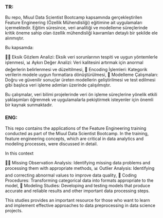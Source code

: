 ### TR:
Bu repo, Miuul Data Scientist Bootcamp kapsamında gerçekleştirilen Feature Engineering (Özellik Mühendisliği) eğitimine ait uygulamaları içermektedir. Eğitim süresince, veri analitiği ve modelleme süreçlerinde kritik öneme sahip olan özellik mühendisliği kavramları detaylı bir şekilde ele alınmıştır.

Bu kapsamda:

🕵️‍♀️ Eksik Gözlem Analizi: Eksik veri sorunlarının tespiti ve uygun yöntemlerle işlenmesi,
📊 Aykırı Değer Analizi: Veri kalitesini artırmak için anormal değerlerin belirlenmesi ve düzeltilmesi,
🔑 Encoding İşlemleri: Kategorik verilerin modele uygun formatlara dönüştürülmesi,
🤖 Modelleme Çalışmaları: Doğru ve güvenilir sonuçlar üreten modellerin geliştirilmesi ve test edilmesi
gibi başlıca veri işleme adımları üzerinde çalışılmıştır.

Bu çalışmalar, veri bilimi projelerinde veri ön işleme süreçlerine yönelik etkili yaklaşımları öğrenmek ve uygulamalarla pekiştirmek isteyenler için önemli bir kaynak sunmaktadır.

### ENG:
This repo contains the applications of the Feature Engineering training conducted as part of the Miuul Data Scientist Bootcamp. In the training, feature engineering concepts, which are critical in data analytics and modeling processes, were discussed in detail.

In this context

🕵️‍♀️ Missing Observation Analysis: Identifying missing data problems and processing them with appropriate methods,
📊 Outlier Analysis: Identifying and correcting abnormal values to improve data quality,
🔑 Coding Procedures: Transforming categorical data into formats appropriate to the model,
🤖 Modeling Studies: Developing and testing models that produce accurate and reliable results
and other important data processing steps.

This studies provides an important resource for those who want to learn and implement effective approaches to data preprocessing in data science projects.
